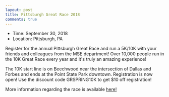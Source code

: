 ```yaml
---
layout: post
title: Pittsburgh Great Race 2018
comments: true
---
```


- Time: September 30, 2018
- Location: Pittsburgh, PA

Register for the annual Pittsburgh Great Race and run a 5K/10K with your friends and colleagues from the MSE department! Over 10,000 people run in the 10K Great Race every year and it's truly an amazing experience! 

The 10K start line is on Beechwood near the intersection of Dallas and Forbes and ends at the Point State Park downtown. Registration is now open! Use the discount code GRSPRING10K to get $10 off registration!

More information regarding the race is available [here!](http://www.rungreatrace.com/)
